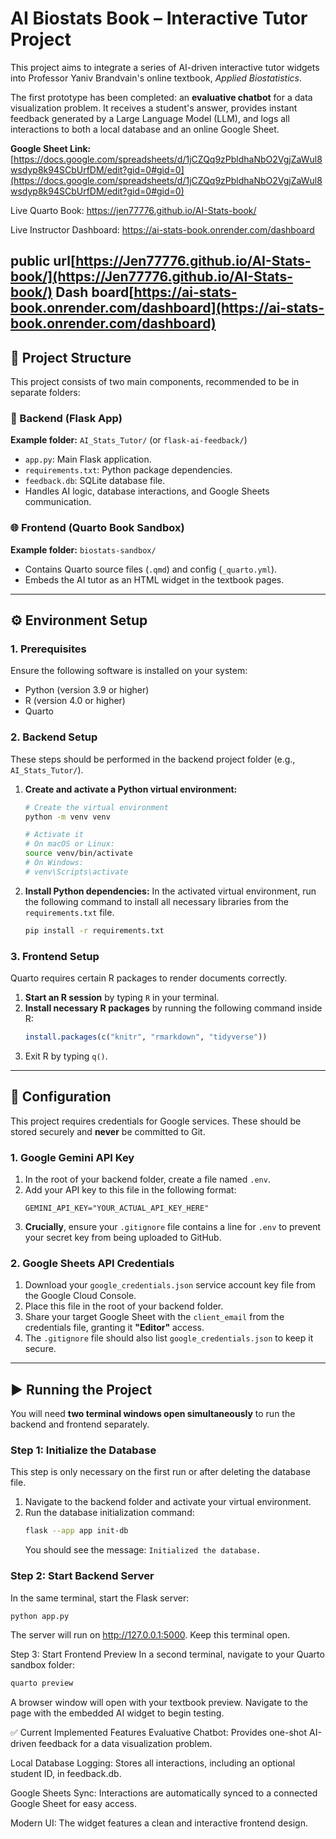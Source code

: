 # AI Biostats Book – Interactive Tutor Project

This project aims to integrate a series of AI-driven interactive tutor widgets into Professor Yaniv Brandvain's online textbook, *Applied Biostatistics*.

The first prototype has been completed: an **evaluative chatbot** for a data visualization problem. It receives a student's answer, provides instant feedback generated by a Large Language Model (LLM), and logs all interactions to both a local database and an online Google Sheet.

**Google Sheet Link:** [https://docs.google.com/spreadsheets/d/1jCZQq9zPbldhaNbO2VgjZaWul8wsdyp8k94SCbUrfDM/edit?gid=0#gid=0](https://docs.google.com/spreadsheets/d/1jCZQq9zPbldhaNbO2VgjZaWul8wsdyp8k94SCbUrfDM/edit?gid=0#gid=0)

Live Quarto Book: https://jen77776.github.io/AI-Stats-book/

Live Instructor Dashboard: https://ai-stats-book.onrender.com/dashboard

**public url**[https://Jen77776.github.io/AI-Stats-book/](https://Jen77776.github.io/AI-Stats-book/)
**Dash board**[https://ai-stats-book.onrender.com/dashboard](https://ai-stats-book.onrender.com/dashboard)
---

## 📁 Project Structure

This project consists of two main components, recommended to be in separate folders:

### 🔧 Backend (Flask App)

**Example folder:** `AI_Stats_Tutor/` (or `flask-ai-feedback/`)

- `app.py`: Main Flask application.
- `requirements.txt`: Python package dependencies.
- `feedback.db`: SQLite database file.
- Handles AI logic, database interactions, and Google Sheets communication.

### 🌐 Frontend (Quarto Book Sandbox)

**Example folder:** `biostats-sandbox/`

- Contains Quarto source files (`.qmd`) and config (`_quarto.yml`).
- Embeds the AI tutor as an HTML widget in the textbook pages.

---

## ⚙️ Environment Setup

### 1. Prerequisites

Ensure the following software is installed on your system:

- Python (version 3.9 or higher)
- R (version 4.0 or higher)
- Quarto

### 2. Backend Setup

These steps should be performed in the backend project folder (e.g., `AI_Stats_Tutor/`).

1.  **Create and activate a Python virtual environment:**
    ```bash
    # Create the virtual environment
    python -m venv venv

    # Activate it
    # On macOS or Linux:
    source venv/bin/activate
    # On Windows:
    # venv\Scripts\activate
    ```

2.  **Install Python dependencies:**
    In the activated virtual environment, run the following command to install all necessary libraries from the `requirements.txt` file.
    ```bash
    pip install -r requirements.txt
    ```

### 3. Frontend Setup

Quarto requires certain R packages to render documents correctly.

1.  **Start an R session** by typing `R` in your terminal.
2.  **Install necessary R packages** by running the following command inside R:
    ```r
    install.packages(c("knitr", "rmarkdown", "tidyverse"))
    ```
3.  Exit R by typing `q()`.

---

## 🔐 Configuration

This project requires credentials for Google services. These should be stored securely and **never** be committed to Git.

### 1. Google Gemini API Key
1.  In the root of your backend folder, create a file named `.env`.
2.  Add your API key to this file in the following format:
    ```
    GEMINI_API_KEY="YOUR_ACTUAL_API_KEY_HERE"
    ```
3.  **Crucially**, ensure your `.gitignore` file contains a line for `.env` to prevent your secret key from being uploaded to GitHub.

### 2. Google Sheets API Credentials
1.  Download your `google_credentials.json` service account key file from the Google Cloud Console.
2.  Place this file in the root of your backend folder.
3.  Share your target Google Sheet with the `client_email` from the credentials file, granting it **"Editor"** access.
4.  The `.gitignore` file should also list `google_credentials.json` to keep it secure.

---

## ▶️ Running the Project

You will need **two terminal windows open simultaneously** to run the backend and frontend separately.

### Step 1: Initialize the Database
This step is only necessary on the first run or after deleting the database file.

1.  Navigate to the backend folder and activate your virtual environment.
2.  Run the database initialization command:
    ```bash
    flask --app app init-db
    ```
    You should see the message: `Initialized the database.`

### Step 2: Start Backend Server
In the same terminal, start the Flask server:
```bash
python app.py
```
The server will run on http://127.0.0.1:5000. Keep this terminal open.

Step 3: Start Frontend Preview
In a second terminal, navigate to your Quarto sandbox folder:
```bash
quarto preview
```
A browser window will open with your textbook preview. Navigate to the page with the embedded AI widget to begin testing.

✅ Current Implemented Features
Evaluative Chatbot: Provides one-shot AI-driven feedback for a data visualization problem.

Local Database Logging: Stores all interactions, including an optional student ID, in feedback.db.

Google Sheets Sync: Interactions are automatically synced to a connected Google Sheet for easy access.

Modern UI: The widget features a clean and interactive frontend design.
